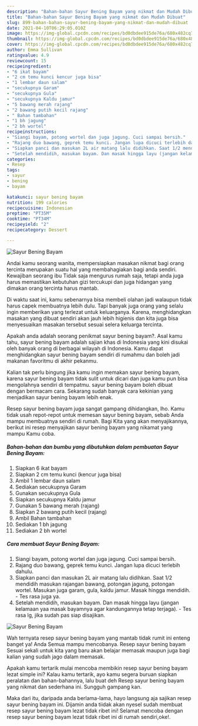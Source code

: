 ```yaml
---
description: "Bahan-bahan Sayur Bening Bayam yang nikmat dan Mudah Dibuat"
title: "Bahan-bahan Sayur Bening Bayam yang nikmat dan Mudah Dibuat"
slug: 899-bahan-bahan-sayur-bening-bayam-yang-nikmat-dan-mudah-dibuat
date: 2021-04-10T06:29:05.010Z
image: https://img-global.cpcdn.com/recipes/bd0dbdee915de76a/680x482cq70/sayur-bening-bayam-foto-resep-utama.jpg
thumbnail: https://img-global.cpcdn.com/recipes/bd0dbdee915de76a/680x482cq70/sayur-bening-bayam-foto-resep-utama.jpg
cover: https://img-global.cpcdn.com/recipes/bd0dbdee915de76a/680x482cq70/sayur-bening-bayam-foto-resep-utama.jpg
author: Emma Sullivan
ratingvalue: 4.9
reviewcount: 15
recipeingredient:
- "6 ikat bayam"
- "2 cm temu kunci kencur juga bisa"
- "1 lembar daun salam"
- "secukupnya Garam"
- "secukupnya Gula"
- "secukupnya Kaldu jamur"
- "5 bawang merah rajang"
- "2 bawang putih kecil rajang"
- " Bahan tambahan"
- "1 bh jagung"
- "2 bh wortel"
recipeinstructions:
- "Siangi bayam, potong wortel dan juga jagung. Cuci sampai bersih."
- "Rajang duo bawang, geprek temu kunci. Jangan lupa dicuci terlebih dahulu."
- "Siapkan panci dan masukan 2L air matang lalu didihkan. Saat 1/2 mendidih masukan rajangan bawang, potongan jagung, potongan wortel. Masukan juga garam, gula, kaldu jamur. Masak hingga mendidih. Tes rasa juga ya."
- "Setelah mendidih, masukan bayam. Dan masak hingga layu (jangan kelamaan yaa masak bayamnya agar kandungannya tetap terjaga). Tes rasa lg, jika sudah pas siap disajikan."
categories:
- Resep
tags:
- sayur
- bening
- bayam

katakunci: sayur bening bayam 
nutrition: 199 calories
recipecuisine: Indonesian
preptime: "PT35M"
cooktime: "PT34M"
recipeyield: "2"
recipecategory: Dessert

---
```



![Sayur Bening Bayam](https://img-global.cpcdn.com/recipes/bd0dbdee915de76a/680x482cq70/sayur-bening-bayam-foto-resep-utama.jpg)

Andai kamu seorang wanita, mempersiapkan masakan nikmat bagi orang tercinta merupakan suatu hal yang membahagiakan bagi anda sendiri. Kewajiban seorang ibu Tidak saja mengurus rumah saja, tetapi anda juga harus memastikan kebutuhan gizi tercukupi dan juga hidangan yang dimakan orang tercinta harus mantab.

Di waktu  saat ini, kamu sebenarnya bisa membeli olahan jadi walaupun tidak harus capek membuatnya lebih dulu. Tapi banyak juga orang yang selalu ingin memberikan yang terlezat untuk keluarganya. Karena, menghidangkan masakan yang dibuat sendiri akan jauh lebih higienis dan kita juga bisa menyesuaikan masakan tersebut sesuai selera keluarga tercinta. 



Apakah anda adalah seorang penikmat sayur bening bayam?. Asal kamu tahu, sayur bening bayam adalah sajian khas di Indonesia yang kini disukai oleh banyak orang di berbagai wilayah di Indonesia. Kamu dapat menghidangkan sayur bening bayam sendiri di rumahmu dan boleh jadi makanan favoritmu di akhir pekanmu.

Kalian tak perlu bingung jika kamu ingin memakan sayur bening bayam, karena sayur bening bayam tidak sulit untuk dicari dan juga kamu pun bisa mengolahnya sendiri di tempatmu. sayur bening bayam boleh dibuat dengan bermacam cara. Sekarang sudah banyak cara kekinian yang menjadikan sayur bening bayam lebih enak.

Resep sayur bening bayam juga sangat gampang dihidangkan, lho. Kamu tidak usah repot-repot untuk memesan sayur bening bayam, sebab Anda mampu membuatnya sendiri di rumah. Bagi Kita yang akan menyajikannya, berikut ini resep menyajikan sayur bening bayam yang nikamat yang mampu Kamu coba.

<!--inarticleads1-->

##### Bahan-bahan dan bumbu yang dibutuhkan dalam pembuatan Sayur Bening Bayam:

1. Siapkan 6 ikat bayam
1. Siapkan 2 cm temu kunci (kencur juga bisa)
1. Ambil 1 lembar daun salam
1. Sediakan secukupnya Garam
1. Gunakan secukupnya Gula
1. Siapkan secukupnya Kaldu jamur
1. Gunakan 5 bawang merah (rajang)
1. Siapkan 2 bawang putih kecil (rajang)
1. Ambil  Bahan tambahan
1. Sediakan 1 bh jagung
1. Sediakan 2 bh wortel




<!--inarticleads2-->

##### Cara membuat Sayur Bening Bayam:

1. Siangi bayam, potong wortel dan juga jagung. Cuci sampai bersih.
1. Rajang duo bawang, geprek temu kunci. Jangan lupa dicuci terlebih dahulu.
1. Siapkan panci dan masukan 2L air matang lalu didihkan. Saat 1/2 mendidih masukan rajangan bawang, potongan jagung, potongan wortel. Masukan juga garam, gula, kaldu jamur. Masak hingga mendidih. - Tes rasa juga ya.
1. Setelah mendidih, masukan bayam. Dan masak hingga layu (jangan kelamaan yaa masak bayamnya agar kandungannya tetap terjaga). - Tes rasa lg, jika sudah pas siap disajikan.
<img src="//assets-global.cpcdn.com/assets/icons/button_play-2c75c40dde080a61004c1f40b05d8f140eaff45d7e9e6481dc71c63d2e7c4909.png" alt="Sayur Bening Bayam">



Wah ternyata resep sayur bening bayam yang mantab tidak rumit ini enteng banget ya! Anda Semua mampu mencobanya. Resep sayur bening bayam Sesuai sekali untuk kita yang baru akan belajar memasak maupun juga bagi kalian yang sudah jago dalam memasak.

Apakah kamu tertarik mulai mencoba membikin resep sayur bening bayam lezat simple ini? Kalau kamu tertarik, ayo kamu segera buruan siapkan peralatan dan bahan-bahannya, lalu buat deh Resep sayur bening bayam yang nikmat dan sederhana ini. Sungguh gampang kan. 

Maka dari itu, daripada anda berlama-lama, hayo langsung aja sajikan resep sayur bening bayam ini. Dijamin anda tiidak akan nyesel sudah membuat resep sayur bening bayam lezat tidak ribet ini! Selamat mencoba dengan resep sayur bening bayam lezat tidak ribet ini di rumah sendiri,oke!.

